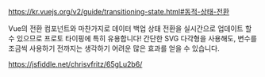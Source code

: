 https://kr.vuejs.org/v2/guide/transitioning-state.html#동적-상태-전환



Vue의 전환 컴포넌트와 마찬가지로 데이터 백업 상태 전환을 실시간으로 업데이트 할 수 있으므로 프로토 타이핑에 특히 유용합니다! 간단한 SVG 다각형을 사용해도, 변수를 조금씩 사용하기 전까지는 생각하기 어려운 많은 효과를 얻을 수 있습니다.



https://jsfiddle.net/chrisvfritz/65gLu2b6/